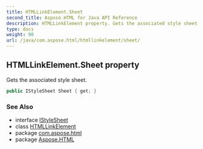 ```yaml
---
title: HTMLLinkElement.Sheet
second_title: Aspose.HTML for Java API Reference
description: HTMLLinkElement property. Gets the associated style sheet
type: docs
weight: 90
url: /java/com.aspose.html/htmllinkelement/sheet/
---
```

## HTMLLinkElement.Sheet property

Gets the associated style sheet.

```java
public IStyleSheet Sheet { get; }
```

### See Also

* interface [IStyleSheet](../../../com.aspose.html.dom.css/istylesheet/)
* class [HTMLLinkElement](../)
* package [com.aspose.html](../../htmllinkelement/)
* package [Aspose.HTML](../../../)
